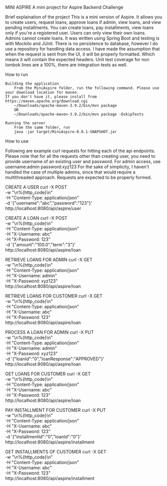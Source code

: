 MINI ASPIRE
A mini project for Aspire Backend Challenge


Brief explaination of the project
	This is a mini version of Aspire. It allows you to create users, request loans, approve loans if admin, view loans, 
  and view pending installments. You can create loans, pay installments, view loans only if you're a registered user. 
  Users can only view their own loans. Admins cannot create loans. 
	It was written using Spring Boot and testing is with Mockito and JUnit.
	There is no persistence to database, however I do use a repository for handling data access.
	I have made the assumption that when the request is sent from the UI, it will be properly formatted. 
  Which means it will contain the expected headers. 
	Unit test coverage for non lombok lines are a 100%, there are integration tests as well. 


How to run

	Building the application
		From the MiniAspire folder, run the following command. Please use your download location for maven. 
    If you don't have it, please install from https://maven.apache.org/download.cgi
		~/Downloads/apache-maven-3.9.2/bin/mvn package
		OR
		~/Downloads/apache-maven-3.9.2/bin/mvn package -DskipTests

	Running the server
		From the same folder, run
		java -jar target/MiniAspire-0.0.1-SNAPSHOT.jar

How to use

Following are example curl requests for hitting each of the api endpoints. 
Please note that for all the requests other than creating user, you need to provide username of an existing user and password. 
For admin access, use 
username:admin
password:xyz123
For the sake of simplicity, I haven't handled the case of multiple admins, since that would require a multithreaded approach. 
Requests are expected to be properly formed.


CREATE A USER 
curl -X POST \
-w "\n%{http_code}\n" \
-H "Content-Type: application/json" \
-d '{"username":"abc","password":"123"}' \
http://localhost:8080/api/aspire/user

CREATE A LOAN
curl -X POST \
-w "\n%{http_code}\n" \
-H "Content-Type: application/json" \
-H "X-Username: abc" \
-H "X-Password: 123" \
-d '{"amount":"100.0","term":"3"}' \
http://localhost:8080/api/aspire/loan

RETRIEVE LOANS FOR ADMIN
curl -X GET \
-w "\n%{http_code}\n" \
-H "Content-Type: application/json" \
-H "X-Username: admin" \
-H "X-Password: xyz123" \
http://localhost:8080/api/aspire/loan

RETRIEVE LOANS FOR CUSTOMER
curl -X GET \
-w "\n%{http_code}\n" \
-H "Content-Type: application/json" \
-H "X-Username: abc" \
-H "X-Password: 123" \
http://localhost:8080/api/aspire/loan

PROCESS A LOAN FOR ADMIN
curl -X PUT \
-w "\n%{http_code}\n" \
-H "Content-Type: application/json" \
-H "X-Username: admin" \
-H "X-Password: xyz123" \
-d '{"loanId":"0","loanResponse":"APPROVED"}' \
http://localhost:8080/api/aspire/loan

GET LOANS FOR CUSTOMER
curl -X GET \
-w "\n%{http_code}\n" \
-H "Content-Type: application/json" \
-H "X-Username: abc" \
-H "X-Password: 123" \
http://localhost:8080/api/aspire/loan

PAY INSTALLMENT FOR CUSTOMER
curl -X PUT \
-w "\n%{http_code}\n" \
-H "Content-Type: application/json" \
-H "X-Username: abc" \
-H "X-Password: 123" \
-d '{"installmentId":"0","loanId":"0"}' \
http://localhost:8080/api/aspire/installment

GET INSTALLMENTS OF CUSTOMER
curl -X GET \
-w "\n%{http_code}\n" \
-H "Content-Type: application/json" \
-H "X-Username: abc" \
-H "X-Password: 123" \
http://localhost:8080/api/aspire/installment
